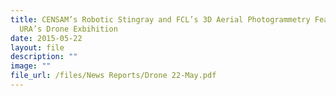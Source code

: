 ```yaml
---
title: CENSAM’s Robotic Stingray and FCL’s 3D Aerial Photogrammetry Featured in
  URA’s Drone Exbihition
date: 2015-05-22
layout: file
description: ""
image: ""
file_url: /files/News Reports/Drone 22-May.pdf
---
```

